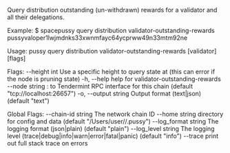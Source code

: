 Query distribution outstanding (un-withdrawn) rewards for a validator and all their delegations.

Example:
$ spacepussy query distribution validator-outstanding-rewards pussyvaloper1lwjmdnks33xwnmfayc64ycprww49n33mtm92ne

Usage:
  pussy query distribution validator-outstanding-rewards [validator] [flags]

Flags:
      --height int      Use a specific height to query state at (this can error if the node is pruning state)
  -h, --help            help for validator-outstanding-rewards
      --node string     <host>:<port> to Tendermint RPC interface for this chain (default "tcp://localhost:26657")
  -o, --output string   Output format (text|json) (default "text")

Global Flags:
      --chain-id string     The network chain ID
      --home string         directory for config and data (default "/Users/user//.pussy")
      --log_format string   The logging format (json|plain) (default "plain")
      --log_level string    The logging level (trace|debug|info|warn|error|fatal|panic) (default "info")
      --trace               print out full stack trace on errors
